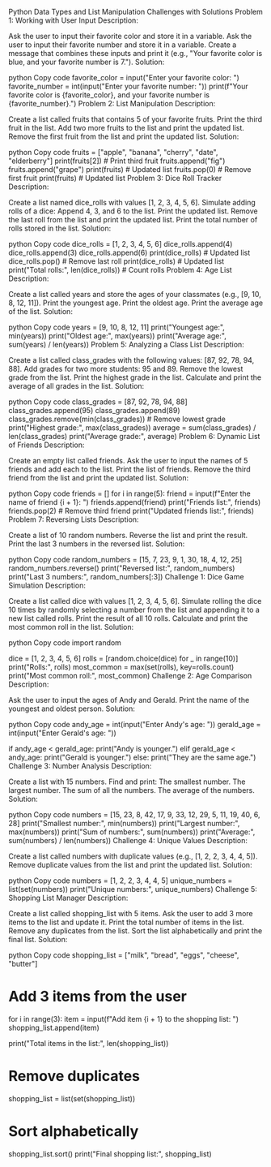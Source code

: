 Python Data Types and List Manipulation Challenges with Solutions
Problem 1: Working with User Input
Description:

Ask the user to input their favorite color and store it in a variable.
Ask the user to input their favorite number and store it in a variable.
Create a message that combines these inputs and print it (e.g., "Your favorite color is blue, and your favorite number is 7.").
Solution:

python
Copy code
favorite_color = input("Enter your favorite color: ")
favorite_number = int(input("Enter your favorite number: "))
print(f"Your favorite color is {favorite_color}, and your favorite number is {favorite_number}.")
Problem 2: List Manipulation
Description:

Create a list called fruits that contains 5 of your favorite fruits.
Print the third fruit in the list.
Add two more fruits to the list and print the updated list.
Remove the first fruit from the list and print the updated list.
Solution:

python
Copy code
fruits = ["apple", "banana", "cherry", "date", "elderberry"]
print(fruits[2])  # Print third fruit
fruits.append("fig")
fruits.append("grape")
print(fruits)  # Updated list
fruits.pop(0)  # Remove first fruit
print(fruits)  # Updated list
Problem 3: Dice Roll Tracker
Description:

Create a list named dice_rolls with values [1, 2, 3, 4, 5, 6].
Simulate adding rolls of a dice:
Append 4, 3, and 6 to the list.
Print the updated list.
Remove the last roll from the list and print the updated list.
Print the total number of rolls stored in the list.
Solution:

python
Copy code
dice_rolls = [1, 2, 3, 4, 5, 6]
dice_rolls.append(4)
dice_rolls.append(3)
dice_rolls.append(6)
print(dice_rolls)  # Updated list
dice_rolls.pop()  # Remove last roll
print(dice_rolls)  # Updated list
print("Total rolls:", len(dice_rolls))  # Count rolls
Problem 4: Age List
Description:

Create a list called years and store the ages of your classmates (e.g., [9, 10, 8, 12, 11]).
Print the youngest age.
Print the oldest age.
Print the average age of the list.
Solution:

python
Copy code
years = [9, 10, 8, 12, 11]
print("Youngest age:", min(years))
print("Oldest age:", max(years))
print("Average age:", sum(years) / len(years))
Problem 5: Analyzing a Class List
Description:

Create a list called class_grades with the following values: [87, 92, 78, 94, 88].
Add grades for two more students: 95 and 89.
Remove the lowest grade from the list.
Print the highest grade in the list.
Calculate and print the average of all grades in the list.
Solution:

python
Copy code
class_grades = [87, 92, 78, 94, 88]
class_grades.append(95)
class_grades.append(89)
class_grades.remove(min(class_grades))  # Remove lowest grade
print("Highest grade:", max(class_grades))
average = sum(class_grades) / len(class_grades)
print("Average grade:", average)
Problem 6: Dynamic List of Friends
Description:

Create an empty list called friends.
Ask the user to input the names of 5 friends and add each to the list.
Print the list of friends.
Remove the third friend from the list and print the updated list.
Solution:

python
Copy code
friends = []
for i in range(5):
    friend = input(f"Enter the name of friend {i + 1}: ")
    friends.append(friend)
print("Friends list:", friends)
friends.pop(2)  # Remove third friend
print("Updated friends list:", friends)
Problem 7: Reversing Lists
Description:

Create a list of 10 random numbers.
Reverse the list and print the result.
Print the last 3 numbers in the reversed list.
Solution:

python
Copy code
random_numbers = [15, 7, 23, 9, 1, 30, 18, 4, 12, 25]
random_numbers.reverse()
print("Reversed list:", random_numbers)
print("Last 3 numbers:", random_numbers[:3])
Challenge 1: Dice Game Simulation
Description:

Create a list called dice with values [1, 2, 3, 4, 5, 6].
Simulate rolling the dice 10 times by randomly selecting a number from the list and appending it to a new list called rolls.
Print the result of all 10 rolls.
Calculate and print the most common roll in the list.
Solution:

python
Copy code
import random

dice = [1, 2, 3, 4, 5, 6]
rolls = [random.choice(dice) for _ in range(10)]
print("Rolls:", rolls)
most_common = max(set(rolls), key=rolls.count)
print("Most common roll:", most_common)
Challenge 2: Age Comparison
Description:

Ask the user to input the ages of Andy and Gerald.
Print the name of the youngest and oldest person.
Solution:

python
Copy code
andy_age = int(input("Enter Andy's age: "))
gerald_age = int(input("Enter Gerald's age: "))

if andy_age < gerald_age:
    print("Andy is younger.")
elif gerald_age < andy_age:
    print("Gerald is younger.")
else:
    print("They are the same age.")
Challenge 3: Number Analysis
Description:

Create a list with 15 numbers.
Find and print:
The smallest number.
The largest number.
The sum of all the numbers.
The average of the numbers.
Solution:

python
Copy code
numbers = [15, 23, 8, 42, 17, 9, 33, 12, 29, 5, 11, 19, 40, 6, 28]
print("Smallest number:", min(numbers))
print("Largest number:", max(numbers))
print("Sum of numbers:", sum(numbers))
print("Average:", sum(numbers) / len(numbers))
Challenge 4: Unique Values
Description:

Create a list called numbers with duplicate values (e.g., [1, 2, 2, 3, 4, 4, 5]).
Remove duplicate values from the list and print the updated list.
Solution:

python
Copy code
numbers = [1, 2, 2, 3, 4, 4, 5]
unique_numbers = list(set(numbers))
print("Unique numbers:", unique_numbers)
Challenge 5: Shopping List Manager
Description:

Create a list called shopping_list with 5 items.
Ask the user to add 3 more items to the list and update it.
Print the total number of items in the list.
Remove any duplicates from the list.
Sort the list alphabetically and print the final list.
Solution:

python
Copy code
shopping_list = ["milk", "bread", "eggs", "cheese", "butter"]

# Add 3 items from the user
for i in range(3):
    item = input(f"Add item {i + 1} to the shopping list: ")
    shopping_list.append(item)

print("Total items in the list:", len(shopping_list))

# Remove duplicates
shopping_list = list(set(shopping_list))

# Sort alphabetically
shopping_list.sort()
print("Final shopping list:", shopping_list)
